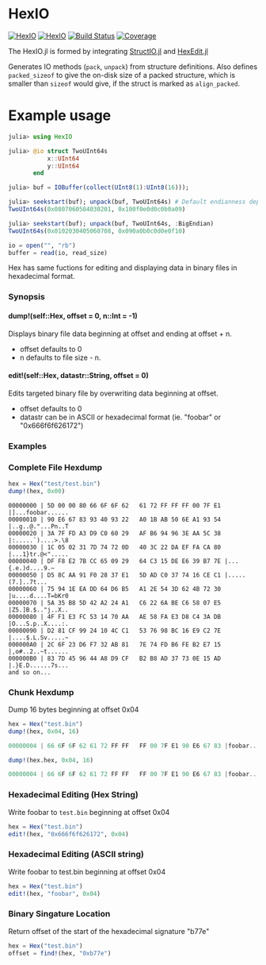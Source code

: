 # HexIO

[![HexIO](http://pkg.julialang.org/badges/HexIO_0.6.svg)](http://pkg.julialang.org/?pkg=HexIO)
[![HexIO](http://pkg.julialang.org/badges/HexIO_0.7.svg)](http://pkg.julialang.org/?pkg=HexIO)
[![Build Status](https://travis-ci.org/zsz00/HexIO.jl.svg?branch=master)](https://travis-ci.org/zsz00/HexIO.jl)
[![Coverage](http://codecov.io/github/zsz00/HexIO.jl/coverage.svg?branch=master)](http://codecov.io/github/zsz00/HexIO.jl?branch=master)


The HexIO.jl is formed by integrating [StructIO.jl](https://github.com/Keno/StructIO.jl) and [HexEdit.jl](https://github.com/JuliaIO/HexEdit.jl)

Generates IO methods (`pack`, `unpack`) from structure definitions.  Also defines `packed_sizeof` to give the on-disk size of a packed structure, which is smaller than `sizeof` would give, if the struct is marked as `align_packed`.

# Example usage
```julia
julia> using HexIO

julia> @io struct TwoUInt64s
           x::UInt64
           y::UInt64
       end

julia> buf = IOBuffer(collect(UInt8(1):UInt8(16))); 

julia> seekstart(buf); unpack(buf, TwoUInt64s) # Default endianness depends on machine
TwoUInt64s(0x0807060504030201, 0x100f0e0d0c0b0a09)

julia> seekstart(buf); unpack(buf, TwoUInt64s, :BigEndian)
TwoUInt64s(0x0102030405060708, 0x090a0b0c0d0e0f10)

io = open("", "rb")
buffer = read(io, read_size)

```


Hex has same fuctions for editing and displaying data in binary files in
hexadecimal format.

### Synopsis

#### dump!(self::Hex, offset = 0, n::Int = -1)
Displays binary file data beginning at offset and ending at offset + n.
- offset defaults to 0
- n defaults to file size - n.

#### edit!(self::Hex, datastr::String, offset = 0)
Edits targeted binary file by overwriting data beginning at offset.
- offset defaults to 0
- datastr can be in ASCII or hexadecimal format (ie. "foobar" or "0x666f6f626172")

### Examples

### Complete File Hexdump

```julia
hex = Hex("test/test.bin")
dump!(hex, 0x00)
```
```
00000000 | 5D 00 00 80 66 6F 6F 62   61 72 FF FF FF 00 7F E1 |]...foobar......
00000010 | 90 E6 67 83 93 40 93 22   A0 1B AB 50 6E A1 93 54 |..g..@."...Pn..T
00000020 | 3A 7F FD A3 D9 C0 60 29   AF B6 94 96 3E AA 5C 38 |:.....`)....>.\8
00000030 | 1C 05 02 31 7D 74 72 0D   40 3C 22 DA EF FA CA 80 |...1}tr.@<".....
00000040 | DF F8 E2 7B CC 65 09 29   64 C3 15 DE E6 39 B7 7E |...{.e.)d....9.~
00000050 | D5 8C AA 91 F0 28 37 E1   5D AD C0 37 74 16 CE C1 |.....(7.]..7t...
00000060 | 75 94 1E EA DD 64 D6 B5   A1 2E 54 3D 62 4B 72 30 |u....d....T=bKr0
00000070 | 5A 35 B8 5D 42 A2 24 A1   C6 22 6A BE C6 58 07 E5 |Z5.]B.$.."j..X..
00000080 | 4F F1 E3 FC 53 14 70 AA   AE 58 FA E3 D8 C4 3A DB |O...S.p..X....:.
00000090 | D2 81 CF 99 24 10 4C C1   53 76 98 BC 16 E9 C2 7E |....$.L.Sv.....~
000000A0 | 2C 6F 23 D6 F7 32 AB 81   7E 74 FD B6 FE B2 E7 15 |,o#..2..~t......
000000B0 | 83 7D 45 96 44 A8 D9 CF   B2 B8 AD 37 73 0E 15 AD |.}E.D......7s...
and so on...
```
### Chunk Hexdump

Dump 16 bytes beginning at offset 0x04
```julia
hex = Hex("test.bin")
dump!(hex, 0x04, 16)

00000004 | 66 6F 6F 62 61 72 FF FF   FF 00 7F E1 90 E6 67 83 |foobar........g.

dump!(hex.hex, 0x04, 16)

00000004 | 66 6F 6F 62 61 72 FF FF   FF 00 7F E1 90 E6 67 83 |foobar........g.
```


### Hexadecimal Editing (Hex String)

Write foobar to `test.bin` beginning at offset 0x04
```julia
hex = Hex("test.bin")
edit!(hex, "0x666f6f626172", 0x04)
```

### Hexadecimal Editing (ASCII string)

Write foobar to test.bin beginning at offset 0x04
```julia
hex = Hex("test.bin")
edit!(hex, "foobar", 0x04)
```

### Binary Singature Location

Return offset of the start of the hexadecimal signature "b77e"
```julia
hex = Hex("test.bin")
offset = find!(hex, "0xb77e")
```



